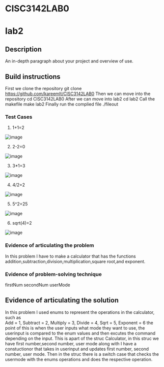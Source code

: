 # CISC3142LAB0
# lab2

## Description

An in-depth paragraph about your project and overview of use.

## Build instructions
First we clone the repository 
git clone https://github.com/kareemIt/CISC3142LAB0
Then we can move into the repository
cd CISC3142LAB0
After we can move into lab2
cd lab2
Call the makefile
make lab2
Finally run the complied file
./fileout

### Test Cases
1. 1+1=2

![image](https://user-images.githubusercontent.com/49353198/159611582-6b5b9fdb-be97-4c71-a825-0da15e5ccf3e.png)

2. 2-2=0

![image](https://user-images.githubusercontent.com/49353198/159611782-b67b59d4-e452-4364-ab47-9f4c01ffc8e1.png)

3. 3*1=3

![image](https://user-images.githubusercontent.com/49353198/159611816-e65a8496-8b85-4f03-a029-c8c7cf993868.png)

4. 4/2=2

![image](https://user-images.githubusercontent.com/49353198/159611847-bae3c409-dce3-4113-9e06-ac08285c5fd9.png)

5. 5^2=25

![image](https://user-images.githubusercontent.com/49353198/159611910-5114ff93-e9dd-473a-87c3-54cd6bff074d.png)

6. sqrt(4)=2

![image](https://user-images.githubusercontent.com/49353198/159614814-8ac6681c-54a0-4102-8d51-9b1c3c66318b.png)



### Evidence of articulating the problem
In this problem I have to make a calculator that has the functions addition,subtraction,division,multiplication,square root,and exponent.

### Evidence of problem-solving technique
firstNum
secondNum
userMode


## Evidence of articulating the solution
In this problem I used enums to represent the operations in the calculator, such as     
    Add = 1,
    Subtract = 2,
    Multiply = 3,
    Divide = 4,
    Sqrt = 5,
    Exponent = 6
the point of this is when the user inputs what mode they want to use, the userinput is compared to the enum values and then excutes the command depending on the input.
This is apart of the struc Calculator, in this struc we have first number,second number, user mode along with I have a constuctionor that takes in userinput and updates first number, second number, user mode. Then in the struc there is a switch case that checks the usermode with the enums operations and does the respective operation.


